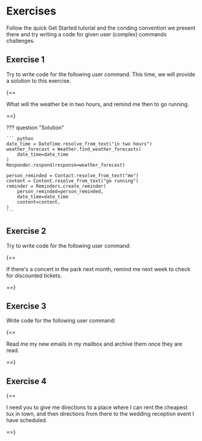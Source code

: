 # Exercises

Follow the quick Get Started tutorial and the conding convention we present there and try writing a code for given user (complex) commands challenges.

## Exercise 1

Try to write code for the following user command. This time, we will provide a solution to this exercise.

{==

What will the weather be in two hours, and remind me then to go running.

==}

??? question "Solution"

    ``` python
    date_time = DateTime.resolve_from_text("in two hours")
    weather_forecast = Weather.find_weather_forecasts(
        date_time=date_time
    )
    Responder.respond(response=weather_forecast)

    person_reminded = Contact.resolve_from_text("me")
    content = Content.resolve_from_text("go running")
    reminder = Reminders.create_reminder(
        person_reminded=person_reminded, 
        date_time=date_time
        content=content, 
    )
    ```

## Exercise 2

Try to write code for the following user command:

{==

If there's a concert in the park next month, remind me next week to check for discounted tickets.

==}

## Exercise 3

Write code for the following user command:

{==

Read me my new emails in my mailbox and archive them once they are read.

==}

## Exercise 4

{==

I need you to give me directions to a place where I can rent the cheapest tux in town, and then directions from there to the wedding reception event I have scheduled.

==}
